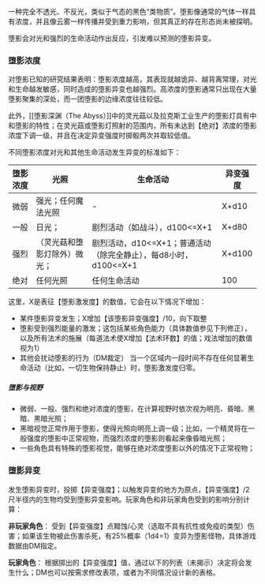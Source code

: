 
一种完全不透光、不反光，类似于气态的黑色“类物质”。堕影像通常的气体一样具有浓度，并且像云雾一样传播并受到重力影响，但其真正的存在形态尚未被探明。

堕影会对光和强烈的生命活动作出反应，引发难以预测的堕影异变。

### 堕影浓度

对堕影已知的研究结果表明：堕影浓度越高，其表现就越诡异、越背离常理，对光和生命越发敏感，同时造成的堕影异变也越强烈。高浓度的堕影通常只出现在大量堕影聚集的深处，而一团堕影的边缘浓度往往较低。

此外，[[堕影深渊（The Abyss）]]中的灵光菇以及拉克斯工业生产的堕影灯具有中和堕影的特性；在灵光菇或堕影灯照射的范围内，所有未达到【绝对】浓度的堕影浓度下调一级，并且在决定异变强度时掷骰两次并取较低值。

不同堕影浓度对光和其他生命活动发生异变的标准如下：

| 堕影浓度 | 光照             | 生命活动                                      | 异变强度   |
| ---- | -------------- | ----------------------------------------- | ------ |
| 微弱   | 强光；任何魔法光照      | -                                         | X+d10  |
| 一般   | 日光；            | 剧烈活动（如战斗），d100<=X+1                       | X+d80  |
| 强烈   | （灵光菇和堕影灯除外）微光； | 剧烈活动，d10<=X+1；普通活动（除完全静止），每d8小时，d100<=X+1 | X+d100 |
| 绝对   | 任何光照           | 任何生命活动                                    | 100    |
这里，X是表征【堕影激发度】的数值，它会在以下情况下增加：
* 某件堕影异变发生；X增加【该堕影异变强度】/10，向下取整
* 堕影受到强烈能量的激发；这包括某些角色能力（具体数值参见下列修正），以及所有法术的施展（每道法术使X增加【法术环数】的值；戏法增加的数值视为1）
* 其他会扰动堕影的行为（DM裁定）
当一个区域内一段时间不存在任何显著生命活动（比如，一切生物保持静止）时，堕影激发度归零。

##### 堕影与视野
* 微弱、一般、强烈和绝对浓度的堕影，在计算视野时依次视为明亮、昏暗、黑暗、黑暗光照；
* 黑暗视觉正常作用于堕影，使得光照向明亮上调一级；比如，一个精灵将在一般强度的堕影中正常视物，而强烈浓度的堕影则看起来像昏暗光照；
* 一些角色具有特殊的堕影视觉，能够在绝对浓度堕影以外的情况下正常视物；

### 堕影异变

发生堕影异变时，投掷【异变强度】；以触发异变的地方为原点，【异变强度】/2 尺半径内的生物均受到堕影异变影响。玩家角色和非玩家角色受到的影响分别计算：

**非玩家角色**：
受到【异变强度】点黯蚀/心灵（选取不具有抗性或免疫的类型）伤害；如果该生物被此伤害杀死，有25%概率（1d4=1）变异为堕影怪物，具体游戏数据由DM指定。


**玩家角色**：
根据掷出的【异变强度】值，通过以下的列表（未揭示）决定将会发生什么；DM也可以按需求修改表项，或者为不同情况设计新的表格。


